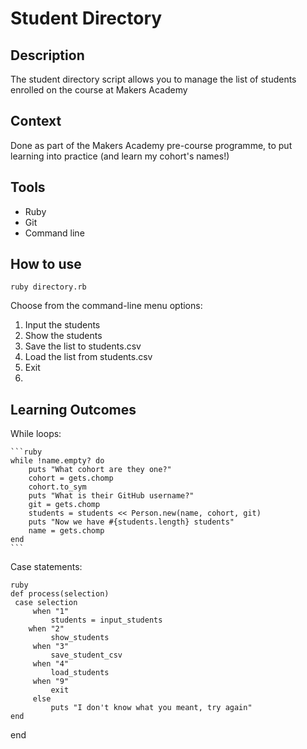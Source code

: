Student Directory
=================

## Description

The student directory script allows you to manage the list of students enrolled on the course at Makers Academy

## Context

Done as part of the Makers Academy pre-course programme, to put learning into practice (and learn my cohort's names!)

## Tools

* Ruby
* Git
* Command line

## How to use

 ```shell
 ruby directory.rb
 ```
 
Choose from the command-line menu options:
 
1. Input the students
2. Show the students
3. Save the list to students.csv
4. Load the list from students.csv
9. Exit
10. 


## Learning Outcomes

While loops:

	```ruby
	while !name.empty? do
		puts "What cohort are they one?"
		cohort = gets.chomp
		cohort.to_sym
		puts "What is their GitHub username?"
		git = gets.chomp
		students = students << Person.new(name, cohort, git)
		puts "Now we have #{students.length} students"
		name = gets.chomp
	end
	```

Case statements:
	
	ruby
	def process(selection)
	 case selection
		 when "1" 
			 students = input_students
	 	when "2"
			 show_students
		 when "3"
			 save_student_csv
		 when "4"
			 load_students
		 when "9"
			 exit
		 else
			 puts "I don't know what you meant, try again"
	end
end
```


